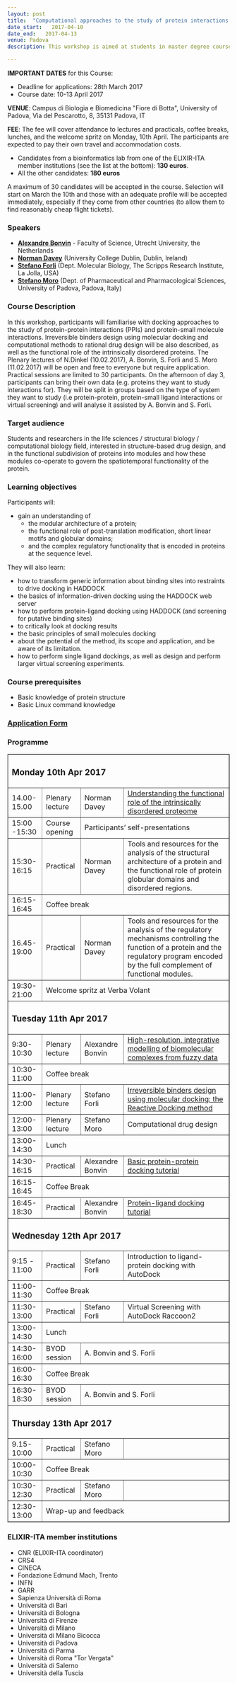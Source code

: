 ```yaml
---
layout: post
title:  "Computational approaches to the study of protein interactions and rational drug design"
date_start:   2017-04-10
date_end:   2017-04-13
venue: Padova
description: This workshop is aimed at students in master degree courses, PhD students and post-doctoral researchers who are working or planning to work in the field of protein interactions from a molecular and structural point of view. In this workshop, participants will familiarise with docking approaches to the study of protein-protein interactions (PPIs) and protein-small molecule interactions. Irreversible binders design using molecular docking and computational methods to rational drug design will be also described, as well as the functional role of the intrinsically disordered proteins.

---
```


**IMPORTANT DATES** for this Course:

- Deadline for applications: 28th March 2017
- Course date: 10-13 April 2017

**VENUE**:
Campus di Biologia e Biomedicina "Fiore di Botta", University of Padova, Via del Pescarotto, 8, 35131 Padova, IT

**FEE**: 
The fee will cover attendance to lectures and practicals, coffee breaks, lunches, and the welcome spritz on Monday, 10th April. The participants are expected to pay their own travel and accommodation costs.
 
 - Candidates from a bioinformatics lab from one of the ELIXIR-ITA member institutions (see the list at the bottom): **130 euros**. 
 - All the other candidates: **180 euros**

A maximum of 30 candidates will be accepted in the course. Selection will start on March the 10th and those with an adequate profile will be accepted immediately, especially if they come from other countries (to allow them to find reasonably cheap flight tickets). 

### Speakers
- [**Alexandre Bonvin**](../../../instructors/alexandre_bonvin) - Faculty of Science, Utrecht University, the Netherlands
- [**Norman Davey**](../../../instructors/norman_davey) (University College Dublin, Dublin, Ireland)
- [**Stefano Forli**](../../../instructors/stefano_forli) (Dept. Molecular Biology, The Scripps Research Institute, La Jolla, USA)
- [**Stefano Moro**](../../../instructors/stefano_moro) (Dept. of Pharmaceutical and Pharmacological Sciences, University of Padova, Padova, Italy)

### Course Description
In this workshop, participants will familiarise with docking approaches to the study of protein-protein interactions (PPIs) and protein-small molecule interactions. Irreversible binders design using molecular docking and computational methods to rational drug design will be also described, as well as the functional role of the intrinsically disordered proteins.
The Plenary lectures of N.Dinkel (10.02.2017), A. Bonvin, S. Forli and S. Moro (11.02.2017) will be open and free to everyone but require application. <br>
Practical sessions are limited to 30 participants. 
On the afternoon of day 3, participants can bring their own data (e.g. proteins they want to study interactions for). They will be split in groups based on the type of system they want to study (i.e protein-protein, protein-small ligand interactions or virtual screening) and will analyse it assisted by A. Bonvin and S. Forli.

### Target audience

Students and researchers in the life sciences / structural biology / computational biology field, interested in structure-based drug design, and in the functional subdivision of proteins into modules and how these modules co-operate to govern the spatiotemporal functionality of the protein.

### Learning objectives

Participants will:<br>

- gain an understanding of 
	- the modular architecture of a protein; 
	- the functional role of post-translation modification, short linear motifs and globular domains; 
	- and the complex regulatory functionality that is encoded in proteins at the sequence level.

They will also learn:

- how to transform generic information about binding sites into restraints to drive docking in HADDOCK- the basics of information-driven docking using the HADDOCK web server- how to perform protein-ligand docking using HADDOCK (and screening for putative binding sites)- to critically look at docking results
- the basic principles of small molecules docking- about the potential of the method, its scope and application, and be aware of its limitation.- how to perform single ligand dockings, as well as design and perform larger virtual screening experiments.### Course prerequisites
- Basic knowledge of protein structure- Basic Linux command knowledge

### [Application Form](http://)

### Programme

<table border="1">
<tr>
   <td colspan="4"><h3>Monday 10th Apr 2017</h3></td>
</tr>
<tr>
   <td>14.00-15.00</td>
   <td>Plenary lecture</td>
   <td>Norman Davey</td>
   <td><a href="https://elixir-iib-training.github.io/website/docs/norman-davey-abstract-padova-2017.pdf">Understanding the functional role of the intrinsically disordered proteome</a></td>
</tr>
<tr>
   <td>15:00 -15:30</td>
   <td>Course opening</td>
   <td colspan="2">Participants’ self-presentations</td>
</tr>
<tr>
   <td>15:30-16:15</td>
   <td>Practical</td>
   <td>Norman Davey</td>
   <td>Tools and resources for the analysis of the structural architecture of a protein and the functional role of protein globular domains and disordered regions.</td>
</tr>
<tr>
   <td>16:15-16:45</td>
   <td colspan="3">Coffee break</td>
</tr>
<tr>
   <td>16.45-19:00</td>
   <td>Practical</td>
   <td>Norman Davey</td>
   <td>Tools and resources for the analysis of the regulatory mechanisms controlling the function of a protein and the regulatory program encoded by the full complement of functional modules. </td>
</tr>
<tr>
   <td>19:30-21:00</td>
   <td colspan="3">Welcome spritz at Verba Volant</td>
</tr>
<tr>
   <td colspan="4"><h3>Tuesday 11th Apr 2017</h3></td>
</tr>
<tr>
  <td>9:30-10:30</td>
  <td>Plenary lecture</td>
  <td>Alexandre Bonvin</td>
  <td><a href="https://elixir-iib-training.github.io/website/docs/alexandre-bonvin-abstract-padova-2017.pdf">High-resolution, integrative modelling of biomolecular complexes from fuzzy data</a></td>
</tr>
<tr>
   <td>10:30-11:00</td>
   <td colspan="3">Coffee break</td>
</tr>
<tr>
   <td>11:00-12:00</td>
   <td>Plenary lecture</td>
   <td>Stefano Forli</td>
   <td><a href="https://elixir-iib-training.github.io/website/docs/stefano-forli-abstract-padova-2017.pdf"> Irreversible binders design using molecular docking: the Reactive Docking method </a></td>
</tr>
<tr>
   <td>12:00-13:00</td>
   <td>Plenary lecture</td>
   <td>Stefano Moro</td>
   <td>Computational drug design</td>
</tr>
<tr>
   <td>13:00-14:30</td>
   <td colspan="3"> Lunch </td>
</tr>
<tr>
   <td>14:30-16:15</td>
   <td> Practical </td>
   <td>Alexandre Bonvin</td>
   <td><a href="http://www.bonvinlab.org/education/HADDOCK-protein-protein-basic/">Basic protein-protein docking tutorial</a></td>
</tr>
<tr>
<td>16:15-16:45</td>
<td colspan="3">Coffee Break</td>
<tr>
</tr>
<td>16:45-18:30</td>
<td>Practical</td>
<td>Alexandre Bonvin</td>
<td><a href="http://www.bonvinlab.org/education/HADDOCK-binding-sites/">Protein-ligand docking tutorial</a></td>
</tr>
<tr>
<td colspan="4"><h3>Wednesday 12th Apr 2017</h3></td>
</tr>
<tr>
<td>9:15 - 11:00</td>
<td>Practical</td>
<td>Stefano Forli</td>
<td>Introduction to ligand-protein docking with AutoDock</td>
</tr>
<tr>
<td>11:00-11:30</td>
<td colspan="3">Coffee Break</td>
</tr>
<tr>
<td>11:30-13:00</td>
<td>Practical</td>
<td>Stefano Forli</td>
<td>Virtual Screening with AutoDock Raccoon2</td>
</tr>
<tr>
<td>13:00-14:30</td>
<td colspan="3">Lunch</td>
</tr>
<tr>
<td>14:30-16:00</td>
<td>BYOD session</td>
<td colspan="2">A. Bonvin and S. Forli</td>
</tr>
<tr>
<td>16:00-16:30</td>
<td colspan="3">Coffee Break</td>
</tr>
<tr>
<td>16:30-18:30</td>
<td>BYOD session</td>
<td colspan="2">A. Bonvin and S. Forli</td>
</tr>
<tr>
<td colspan="4"><h3>Thursday 13th Apr 2017</h3></td>
</tr>
<tr>
<td>9.15-10:00</td>
<td>Practical</td>
<td>Stefano Moro</td>
<td></td>
</tr>
<tr>
<td>10:00-10:30</td>
<td colspan="3">Coffee Break</td>
</tr>
<tr>
<td>10:30-12:30</td>
<td>Practical</td>
<td>Stefano Moro</td>
<td></td>
</tr>
<tr>
<td>12:30-13:00</td>
<td colspan="3">Wrap-up and feedback</td>
</tr>
</table>

<p>

<h3>ELIXIR-ITA member institutions</h3>

- CNR (ELIXIR-ITA coordinator)
- CRS4
- CINECA
- Fondazione Edmund Mach, Trento
- INFN
- GARR
- Sapienza Università di Roma
- Università di Bari
- Università di Bologna
- Università di Firenze
- Università di Milano
- Università di Milano Bicocca
- Università di Padova
- Università di Parma
- Università di Roma "Tor Vergata"
- Università di Salerno
- Università della Tuscia 


